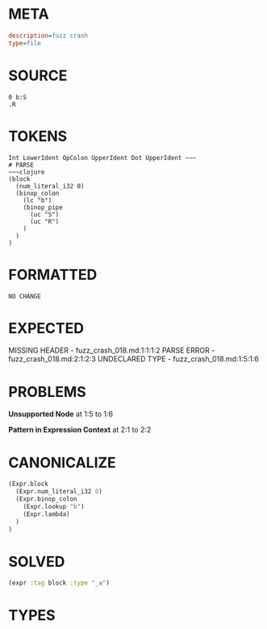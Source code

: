 # META
~~~ini
description=fuzz crash
type=file
~~~
# SOURCE
~~~roc
0 b:S
.R
~~~
# TOKENS
~~~text
Int LowerIdent OpColon UpperIdent Dot UpperIdent ~~~
# PARSE
~~~clojure
(block
  (num_literal_i32 0)
  (binop_colon
    (lc "b")
    (binop_pipe
      (uc "S")
      (uc "R")
    )
  )
)
~~~
# FORMATTED
~~~roc
NO CHANGE
~~~
# EXPECTED
MISSING HEADER - fuzz_crash_018.md:1:1:1:2
PARSE ERROR - fuzz_crash_018.md:2:1:2:3
UNDECLARED TYPE - fuzz_crash_018.md:1:5:1:6
# PROBLEMS
**Unsupported Node**
at 1:5 to 1:6

**Pattern in Expression Context**
at 2:1 to 2:2

# CANONICALIZE
~~~clojure
(Expr.block
  (Expr.num_literal_i32 0)
  (Expr.binop_colon
    (Expr.lookup "b")
    (Expr.lambda)
  )
)
~~~
# SOLVED
~~~clojure
(expr :tag block :type "_a")
~~~
# TYPES
~~~roc
~~~

